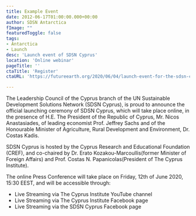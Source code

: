 ```yaml
---
title: Example Event
date: 2012-06-17T01:00:00.000+00:00
author: SDSN Antarctica
fImage: ""
featuredToggle: false
tags:
- Antarctica
- Launch
desc: 'Launch event of SDSN Cyprus'
location: 'Online webinar'
pageTitle: ''
ctaTitle: 'Register'
ctaURL: 'https://futureearth.org/2020/06/04/launch-event-for-the-sdsn-cyprus-network/'

---
```

Τhe Leadership Council of the Cyprus branch of the UN Sustainable Development Solutions Network (SDSN Cyprus), is proud to announce the official launching ceremony of SDSN Cyprus, which will take place online, in the presence of H.E. The President of the Republic of Cyprus, Mr. Nicos Anastasiades, of leading economist Prof. Jeffrey Sachs and of the Honourable Minister of Agriculture, Rural Development and Environment, Dr. Costas Kadis.

SDSN Cyprus is hosted by the Cyprus Research and Educational Foundation (CREF), and co-chaired by Dr. Erato Kozakou-Marcoullis(former Minister of Foreign Affairs) and Prof. Costas N. Papanicolas(President of The Cyprus Institute).

The online Press Conference will take place on Friday, 12th of June 2020, 15:30 EEST, and will be accessible through:

- Live Streaming via The Cyprus Institute YouTube channel
- Live Streaming via The Cyprus Institute Facebook page 
- Live Streaming via the SDSN Cyprus Facebook page
